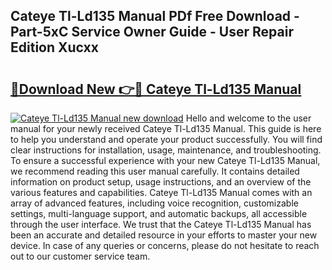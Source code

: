 ## Cateye Tl-Ld135 Manual PDf Free Download - Part-5xC Service Owner Guide - User Repair Edition Xucxx

# <h2><a href="http://bc41817.oget.top/?id=Cateye+Tl-Ld135+Manual">🔗Download New 👉🔴 Cateye Tl-Ld135 Manual</a></h2>

[![Cateye Tl-Ld135 Manual new download](https://i.imgur.com/5g1atiW.png)](http://bc41817.oget.top/?id=Cateye+Tl-Ld135+Manual)
Hello and welcome to the user manual for your newly received Cateye Tl-Ld135 Manual. This guide is here to help you understand and operate your product successfully. You will find clear instructions for installation, usage, maintenance, and troubleshooting. To ensure a successful experience with your new Cateye Tl-Ld135 Manual, we recommend reading this user manual carefully. It contains detailed information on product setup, usage instructions, and an overview of the various features and capabilities. Cateye Tl-Ld135 Manual comes with an array of advanced features, including voice recognition, customizable settings, multi-language support, and automatic backups, all accessible through the user interface. We trust that the Cateye Tl-Ld135 Manual has been an accurate and detailed resource in your efforts to master your new device. In case of any queries or concerns, please do not hesitate to reach out to our customer service team.
